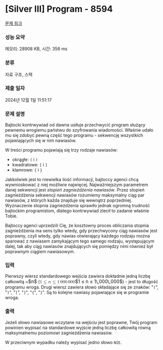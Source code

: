 # [Silver III] Program - 8594 

[문제 링크](https://www.acmicpc.net/problem/8594) 

### 성능 요약

메모리: 28908 KB, 시간: 356 ms

### 분류

자료 구조, 스택

### 제출 일자

2024년 12월 1일 11:51:17

### 문제 설명

<p>Bajtocki kontrwywiad od dawna usiłuje przechwycić program służący pewnemu wrogiemu państwu do szyfrowania wiadomości. Właśnie udało mu się zdobyć pewną część tego programu - sekwencję wszystkich pojawiających się w nim nawiasów.</p>

<p>W treści programu pojawiają się trzy rodzaje nawiasów:</p>

<ul>
	<li>okrągłe: <code>(</code> i <code>)</code></li>
	<li>kwadratowe: <code>[</code> i <code>]</code></li>
	<li>klamrowe: <code>{</code> i <code>}</code></li>
</ul>

<p>Jakkolwiek jest to niewielka ilość informacji, bajtoccy agenci chcą wywnioskować z niej możliwie najwięcej. Najważniejszym parametrem danej sekwencji jest <i>stopień zagnieżdżenia nawiasów</i>. Przez stopień zagnieżdżenia sekwencji nawiasów rozumiemy maksymalny ciąg par nawiasów, z których każda znajduje się wewnątrz poprzedniej. Wyznaczenie stopnia zagnieżdżenia sprawiło jednak ogromną trudność bajtockim programistom, dlatego kontrwywiad zlecił to zadanie właśnie Tobie.</p>

<p>Bajtoccy agenci uprzedzili Cię, że kosztowny proces obliczania stopnia zagnieżdżenia ma sens tylko wtedy, gdy przechwycony ciąg nawiasów jest poprawny, czyli wtedy, gdy nawias otwierający każdego rodzaju można sparować z nawiasem zamykającym tego samego rodzaju, występującym dalej, tak aby ciąg nawiasów znajdujących się pomiędzy nimi również był poprawnym ciągiem nawiasowym.</p>

### 입력 

 <p>Pierwszy wiersz standardowego wejścia zawiera dokładnie jedną liczbę całkowitą <mjx-container class="MathJax" jax="CHTML" style="font-size: 109%; position: relative;"><mjx-math class="MJX-TEX" aria-hidden="true"><mjx-mi class="mjx-i"><mjx-c class="mjx-c1D45B TEX-I"></mjx-c></mjx-mi></mjx-math><mjx-assistive-mml unselectable="on" display="inline"><math xmlns="http://www.w3.org/1998/Math/MathML"><mi>n</mi></math></mjx-assistive-mml><span aria-hidden="true" class="no-mathjax mjx-copytext">$n$</span></mjx-container> (<mjx-container class="MathJax" jax="CHTML" style="font-size: 109%; position: relative;"><mjx-math class="MJX-TEX" aria-hidden="true"><mjx-mn class="mjx-n"><mjx-c class="mjx-c31"></mjx-c></mjx-mn><mjx-mo class="mjx-n" space="4"><mjx-c class="mjx-c2264"></mjx-c></mjx-mo><mjx-mi class="mjx-i" space="4"><mjx-c class="mjx-c1D45B TEX-I"></mjx-c></mjx-mi><mjx-mo class="mjx-n" space="4"><mjx-c class="mjx-c2264"></mjx-c></mjx-mo><mjx-mn class="mjx-n" space="4"><mjx-c class="mjx-c31"></mjx-c></mjx-mn><mjx-mstyle><mjx-mspace style="width: 0.167em;"></mjx-mspace></mjx-mstyle><mjx-mn class="mjx-n"><mjx-c class="mjx-c30"></mjx-c><mjx-c class="mjx-c30"></mjx-c><mjx-c class="mjx-c30"></mjx-c></mjx-mn><mjx-mstyle><mjx-mspace style="width: 0.167em;"></mjx-mspace></mjx-mstyle><mjx-mn class="mjx-n"><mjx-c class="mjx-c30"></mjx-c><mjx-c class="mjx-c30"></mjx-c><mjx-c class="mjx-c30"></mjx-c></mjx-mn></mjx-math><mjx-assistive-mml unselectable="on" display="inline"><math xmlns="http://www.w3.org/1998/Math/MathML"><mn>1</mn><mo>≤</mo><mi>n</mi><mo>≤</mo><mn>1</mn><mstyle scriptlevel="0"><mspace width="0.167em"></mspace></mstyle><mn>000</mn><mstyle scriptlevel="0"><mspace width="0.167em"></mspace></mstyle><mn>000</mn></math></mjx-assistive-mml><span aria-hidden="true" class="no-mathjax mjx-copytext">$1 ≤ n ≤ 1\,000\,000$</span></mjx-container>) - jest to długość programu wroga. Drugi wiersz zawiera słowo składające się ze znaków: "<code>(</code>", "<code>)</code>", "<code>[</code>", "<code>]</code>", "<code>{</code>", "<code>}</code>". Są to kolejne nawiasy pojawiające się w programie wroga.</p>

### 출력 

 <p>Jeżeli słowo nawiasowe wczytane na wejściu jest poprawne, Twój program powinien wypisać na standardowe wyjście jedną liczbę całkowitą równą maksymalnemu poziomowi zagnieżdżenia nawiasów.</p>

<p>W przeciwnym wypadku należy wypisać jedno słowo <code>NIE</code>.</p>

